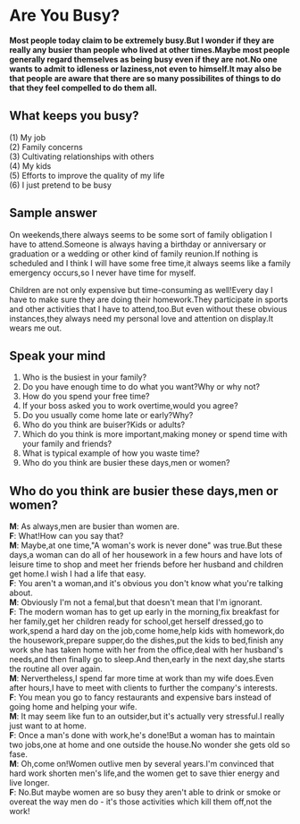 # Are You Busy?       
**Most people today claim to be extremely busy.But I wonder if they are really any busier than people who lived at other times.Maybe most people generally regard themselves as being busy even if they are not.No one wants to admit to idleness or laziness,not even to himself.It may also be that people are aware that there are so many possibilites of things to do that they feel compelled to do them all.**      
       
## What keeps you busy?      
(1) My job        
(2) Family concerns      
(3) Cultivating relationships with others      
(4) My kids      
(5) Efforts to improve the quality of my life      
(6) I just pretend to be busy      
        
## Sample answer      
On weekends,there always seems to be some sort of family obligation I have to attend.Someone is always having a birthday or anniversary or graduation or a wedding or other kind of family reunion.If nothing is scheduled and I think I will have some free time,it always seems like a family emergency occurs,so I never have time for myself.      
        
Children are not only expensive but time-consuming as well!Every day I have to make sure they are doing their homework.They participate in sports and other activities that I have to attend,too.But even without these obvious instances,they always need my personal love and attention on display.It wears me out.      
        
## Speak your mind     
1. Who is the busiest in your family?     
2. Do you have enough time to do what you want?Why or why not?      
3. How do you spend your free time?      
4. If your boss asked you to work overtime,would you agree?     
5. Do you usually come home late or early?Why?     
6. Who do you think are buiser?Kids or adults?      
7. Which do you think is more important,making money or spend time with your family and friends?     
8. What is typical example of how you waste time?
9. Who do you think are busier these days,men or women?     
         
## Who do you think are busier these days,men or women?       
**M**: As always,men are busier than women are.       
**F**: What!How can you say that?         
**M**: Maybe,at one time,"A woman's work is never done" was true.But these days,a woman can do all of her housework in a few hours and have lots of leisure time to shop and meet her friends before her husband and children get home.I wish I had a life that easy.     
**F**: You aren't a woman,and it's obvious you don't know what you're talking about.     
**M**: Obviously I'm not a femal,but that doesn't mean that I'm ignorant.    
**F**: The modern woman has to get up early in the morning,fix breakfast for her family,get her children ready for school,get herself dressed,go to work,spend a hard day on the job,come home,help kids with homework,do the housework,prepare supper,do the dishes,put the kids to bed,finish any work she has taken home with her from the office,deal with her husband's needs,and then finally go to sleep.And then,early in the next day,she starts the routine all over again.       
**M**: Nervertheless,I spend far more time at work than my wife does.Even after hours,I have to meet with clients to further the company's interests.     
**F**: You mean you go to fancy restaurants and expensive bars instead of going home and helping your wife.     
**M**: It may seem like fun to an outsider,but it's actually very stressful.I really just want to at home.      
**F**: Once a man's done with work,he's done!But a woman has to maintain two jobs,one at home and one outside the house.No wonder she gets old so fase.     
**M**: Oh,come on!Women outlive men by several years.I'm convinced that hard work shorten men's life,and the women get to save thier energy and live longer.      
**F**: No.But maybe women are so busy they aren't able to drink or smoke or overeat the way men do - it's those activities which kill them off,not the work!       
